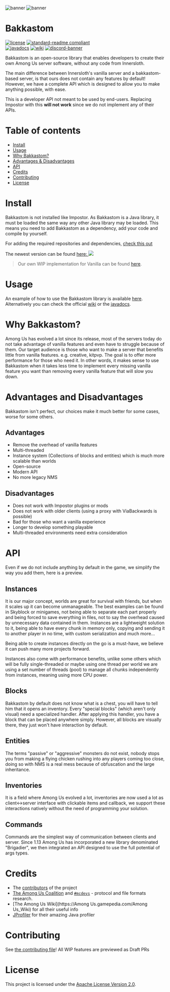 ![banner](banner_dark.png#gh-dark-mode-only)
![banner](banner_light.png#gh-light-mode-only)

# Bakkastom

[![license](https://img.shields.io/github/license/Bakkastom/Bakkastom?style=for-the-badge&color=b2204c)](../LICENSE)
[![standard-readme compliant](https://img.shields.io/badge/readme%20style-standard-brightgreen.svg?style=for-the-badge)](https://github.com/RichardLitt/standard-readme)  
[![javadocs](https://img.shields.io/badge/documentation-javadocs-4d7a97?style=for-the-badge)](https://bakkastom.github.io/Bakkastom/)
[![wiki](https://img.shields.io/badge/documentation-wiki-74aad6?style=for-the-badge)](https://wiki.bakkastom.net/)
[![discord-banner](https://img.shields.io/discord/706185253441634317?label=discord&style=for-the-badge&color=7289da)](https://discord.gg/pkFRvqB)

Bakkastom is an open-source library that enables developers to create their own Among Us server software, without any code from Innersloth.

The main difference between Innersloth's vanilla server and a bakkastom-based server, is that ours does not contain any features by default!
However, we have a complete API which is designed to allow you to make anything possible, with ease.

This is a developer API not meant to be used by end-users. Replacing Impostor with this **will not work** since we do not implement any of their APIs.

# Table of contents
- [Install](#install)
- [Usage](#usage)
- [Why Bakkastom?](#why-bakkastom)
- [Advantages & Disadvantages](#advantages-and-disadvantages)
- [API](#api)
- [Credits](#credits)
- [Contributing](#contributing)
- [License](#license)

# Install
Bakkastom is not installed like Impostor.
As Bakkastom is a Java library, it must be loaded the same way any other Java library may be loaded.
This means you need to add Bakkastom as a dependency, add your code and compile by yourself.

For adding the required repositories and dependencies, [check this out](https://wiki.bakkastom.net/setup/dependencies)

The newest version can be found [here: ![](https://jitpack.io/v/Bakkastom/Bakkastom.svg)](https://jitpack.io/#Bakkastom/Bakkastom)

> Our own WIP implementation for Vanilla can be found [here](https://github.com/Bakkastom/VanillaReimplementation).

# Usage
An example of how to use the Bakkastom library is available [here](/demo).
Alternatively you can check the official [wiki](https://wiki.bakkastom.net/) or the [javadocs](https://bakkastom.github.io/Bakkastom/).

# Why Bakkastom?
Among Us has evolved a lot since its release, most of the servers today do not take advantage of vanilla features and even have to struggle because of them.
Our target audience is those who want to make a server that benefits little from vanilla features. e.g. creative, kitpvp.
The goal is to offer more performance for those who need it.
In other words, it makes sense to use Bakkastom when it takes less time to implement every missing vanilla feature you want than removing every vanilla feature that will slow you down.

# Advantages and Disadvantages
Bakkastom isn't perfect, our choices make it much better for some cases, worse for some others.

## Advantages
* Remove the overhead of vanilla features
* Multi-threaded
* Instance system (Collections of blocks and entities) which is much more scalable than worlds
* Open-source
* Modern API
* No more legacy NMS

## Disadvantages
* Does not work with Impostor plugins or mods
* Does not work with older clients (using a proxy with ViaBackwards is possible)
* Bad for those who want a vanilla experience
* Longer to develop something playable
* Multi-threaded environments need extra consideration

# API
Even if we do not include anything by default in the game, we simplify the way you add them, here is a preview.

## Instances
It is our major concept, worlds are great for survival with friends, but when it scales up it can become unmanageable. The best examples can be found in Skyblock or minigames, not being able to separate each part properly and being forced to save everything in files, not to say the overhead caused by unnecessary data contained in them. Instances are a lightweight solution to it, being able to have every chunk in memory only, copying and sending it to another player in no time, with custom serialization and much more...

Being able to create instances directly on the go is a must-have, we believe it can push many more projects forward.

Instances also come with performance benefits, unlike some others which will be fully single-threaded or maybe using one thread per world we are using a set number of threads (pool) to manage all chunks independently from instances, meaning using more CPU power.

## Blocks
Bakkastom by default does not know what is a chest, you will have to tell him that it opens an inventory. 
Every "special blocks" (which aren't only visual) need a specialized handler. After applying this handler, you have a block that can be placed anywhere simply.
However, all blocks are visually there, they just won't have interaction by default.

## Entities
The terms "passive" or "aggressive" monsters do not exist, nobody stops you from making a flying chicken rushing into any players coming too close, doing so with NMS is a real mess because of obfuscation and the large inheritance.

## Inventories
It is a field where Among Us evolved a lot, inventories are now used a lot as client<->server interface with clickable items and callback, we support these interactions natively without the need of programming your solution.

## Commands
Commands are the simplest way of communication between clients and server. Since 1.13 Among Us has incorporated a new library denominated "Brigadier", we then integrated an API designed to use the full potential of args types.

# Credits
* The [contributors](https://github.com/Bakkastom/Bakkastom/graphs/contributors) of the project
* [The Among Us Coalition](https://wiki.vg/) and [`#mcdevs`](https://github.com/mcdevs) -
   protocol and file formats research.
* [The Among Us Wiki](https://Among Us.gamepedia.com/Among Us_Wiki) for all their useful info
* [JProfiler](https://www.ej-technologies.com/products/jprofiler/overview.html) for their amazing Java profiler

# Contributing
See [the contributing file](CONTRIBUTING.md)!
All WIP features are previewed as Draft PRs

# License
This project is licensed under the [Apache License Version 2.0](../LICENSE).


